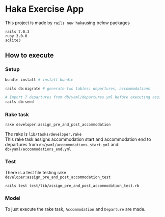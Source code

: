 # Haka Exercise App
This project is made by `rails new haka`using below packages 
```
rails 7.0.3
ruby 3.0.0
sqlite3
```

## How to execute

### Setup
```bash
bundle install # install bundle

rails db:migrate # generate two tables: departures, accommodations

# Import 7 departures from db/yaml/departures.yml before executing assign_pre_and_post_accommodation
rails db:seed 
```

### Rake task

```bash
rake developer:assign_pre_and_post_accommodation
```

The rake is `lib/tasks/developer.rake`\
This rake task assigns accommodation start and accommodation end to departures from `db/yaml/accommodations_start.yml` and `db/yaml/accommodations_end.yml`
### Test
There is a test file testing rake `developer:assign_pre_and_post_accommodation_test`
```bash
rails test test/lib/assign_pre_and_post_accommodation_test.rb
```
### Model
To just execute the rake task, `Accommodation` and `Departure` are made.